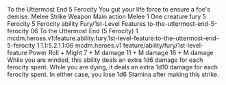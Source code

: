 <ability>
  <name>To the Uttermost End</name>
  <cost>5 Ferocity</cost>
  <flavor>You gut your life force to ensure a foe&apos;s demise.</flavor>
  <keywords>
    <keyword>Melee</keyword>
    <keyword>Strike</keyword>
    <keyword>Weapon</keyword>
  </keywords>
  <type>Main action</type>
  <distance>Melee 1</distance>
  <target>One creature</target>
  <metadata>
    <class>fury</class>
    <cost>5 Ferocity</cost>
    <cost_amount>5</cost_amount>
    <cost_resource>Ferocity</cost_resource>
    <feature_type>ability</feature_type>
    <file_dpath>Fury/1st-Level Features</file_dpath>
    <item_id>to-the-uttermost-end-5-ferocity</item_id>
    <item_index>06</item_index>
    <item_name>To the Uttermost End (5 Ferocity)</item_name>
    <level>1</level>
    <scc>mcdm.heroes.v1:feature.ability.fury.1st-level-feature:to-the-uttermost-end-5-ferocity</scc>
    <scdc>1.1.1:5.2.1.1:06</scdc>
    <source>mcdm.heroes.v1</source>
    <type>feature/ability/fury/1st-level-feature</type>
  </metadata>
  <effects>
    <effect type="roll">
      <roll>Power Roll + Might</roll>
      <t1>7 + M damage</t1>
      <t2>11 + M damage</t2>
      <t3>16 + M damage</t3>
    </effect>
    <effect type="mundane" cost="Spend 1+ Ferocity">While you are winded, this ability deals an extra 1d6 damage for each ferocity spent. While you are dying, it deals an extra 1d10 damage for each ferocity spent. In either case, you lose 1d6 Stamina after making this strike.</effect>
  </effects>
</ability>
